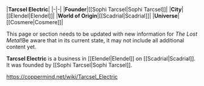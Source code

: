 |**Tarcsel Electric**|
|-|-|
|**Founder**|[[Sophi Tarcsel\|Sophi Tarcsel]]|
|**City**|[[Elendel\|Elendel]]|
|**World of Origin**|[[Scadrial\|Scadrial]]|
|**Universe**|[[Cosmere\|Cosmere]]|

This page or section needs to be updated with new information for *The Lost Metal*!Be aware that in its current state, it may not include all additional content yet.

**Tarcsel Electric** is a business in [[Elendel\|Elendel]] on [[Scadrial\|Scadrial]]. It was founded by [[Sophi Tarcsel\|Sophi Tarcsel]].



https://coppermind.net/wiki/Tarcsel_Electric